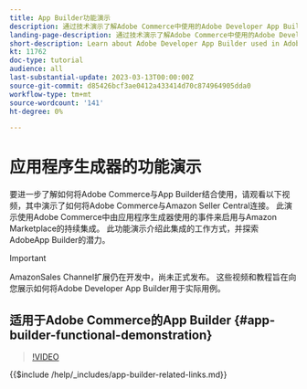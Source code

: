 ```yaml
---
title: App Builder功能演示
description: 通过技术演示了解Adobe Commerce中使用的Adobe Developer App Builder
landing-page-description: 通过技术演示了解Adobe Commerce中使用的Adobe Developer App Builder
short-description: Learn about Adobe Developer App Builder used in Adobe Commerce with a technical demonstration
kt: 11762
doc-type: tutorial
audience: all
last-substantial-update: 2023-03-13T00:00:00Z
source-git-commit: d85426bcf3ae0412a433414d70c874964905dda0
workflow-type: tm+mt
source-wordcount: '141'
ht-degree: 0%

---
```



# 应用程序生成器的功能演示

要进一步了解如何将Adobe Commerce与App Builder结合使用，请观看以下视频，其中演示了如何将Adobe Commerce与Amazon Seller Central连接。 此演示使用Adobe Commerce中由应用程序生成器使用的事件来启用与Amazon Marketplace的持续集成。 此功能演示介绍此集成的工作方式，并探索AdobeApp Builder的潜力。

>[!IMPORTANT]
>
>AmazonSales Channel扩展仍在开发中，尚未正式发布。  这些视频和教程旨在向您展示如何将Adobe Developer App Builder用于实际用例。

## 适用于Adobe Commerce的App Builder {#app-builder-functional-demonstration}

>[!VIDEO](https://video.tv.adobe.com/v/3413502?quality=12&learn=on)

{{$include /help/_includes/app-builder-related-links.md}}
